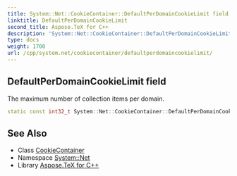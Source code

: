 ```yaml
---
title: System::Net::CookieContainer::DefaultPerDomainCookieLimit field
linktitle: DefaultPerDomainCookieLimit
second_title: Aspose.TeX for C++
description: 'System::Net::CookieContainer::DefaultPerDomainCookieLimit field. The maximum number of collection items per domain in C++.'
type: docs
weight: 1700
url: /cpp/system.net/cookiecontainer/defaultperdomaincookielimit/
---
```

## DefaultPerDomainCookieLimit field


The maximum number of collection items per domain.

```cpp
static const int32_t System::Net::CookieContainer::DefaultPerDomainCookieLimit
```

## See Also

* Class [CookieContainer](../)
* Namespace [System::Net](../../)
* Library [Aspose.TeX for C++](../../../)
